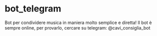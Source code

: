 # bot_telegram

Bot per condividere musica in maniera molto semplice e diretta!
Il bot è sempre online, per provarlo, cercare su telegram: @cavi_consiglia_bot